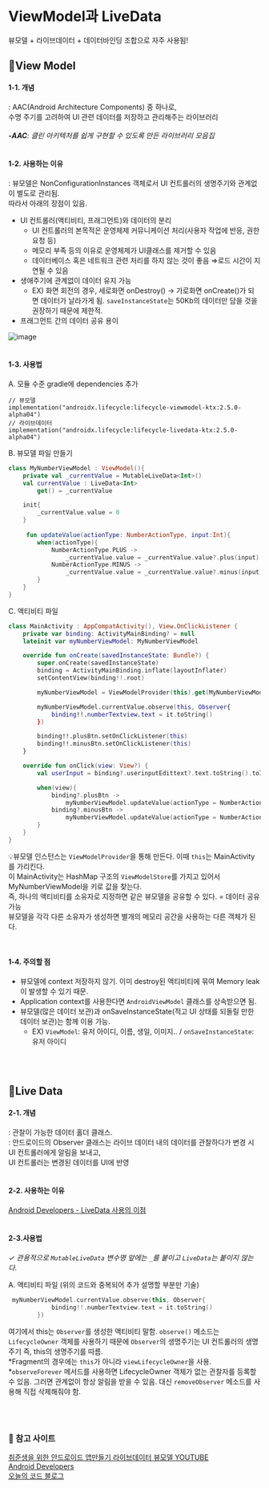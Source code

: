 # ViewModel과 LiveData
뷰모델 + 라이브데이터 + 데이터바인딩 조합으로 자주 사용됨!

## 🙌View Model
#### 1-1. 개념
: AAC(Android Architecture Components) 중 하나로, <br>
수명 주기를 고려하여 UI 관련 데이터를 저장하고 관리해주는 라이브러리 <br><br>
_**-AAC**: 클린 아키텍처를 쉽게 구현할 수 있도록 만든 라이브러리 모음집_
<br><br>

#### 1-2. 사용하는 이유
: 뷰모델은 NonConfigurationInstances 객체로서 UI 컨트롤러의 생명주기와 관계없이 별도로 관리됨. <br>
따라서 아래의 장점이 있음.

- UI 컨트롤러(액티비티, 프래그먼트)와 데이터의 분리 
  - UI 컨트롤러의 본목적은 운영체제 커뮤니케이션 처리(사용자 작업에 반응, 권한 요청 등)
  - 메모리 부족 등의 이유로 운영체제가 UI클래스를 제거할 수 있음
  - 데이터베이스 혹은 네트워크 관련 처리를 하지 않는 것이 좋음 ⇒로드 시간이 지연될 수 있음
- 생애주기에 관계없이 데이터 유지 가능
  - EX) 화면 회전의 경우, 세로화면 onDestroy() → 가로화면 onCreate()가 되면 데이터가 날라가게 됨. `saveInstanceState`는 50Kb의 데이터만 담을 것을 권장하기 때문에 제한적.
- 프래그먼트 간의 데이터 공유 용이

![image](https://user-images.githubusercontent.com/44793355/163011151-8a5389aa-090d-4792-9e92-b87822ae1791.png)
<br><br>

#### 1-3. 사용법
A. 모듈 수준 gradle에 dependencies 추가
```
// 뷰모델 
implementation("androidx.lifecycle:lifecycle-viewmodel-ktx:2.5.0-alpha04")  
// 라이브데이터
implementation("androidx.lifecycle:lifecycle-livedata-ktx:2.5.0-alpha04")  
```

B. 뷰모델 파일 만들기
```Kotlin
class MyNumberViewModel : ViewModel(){
    private val _currentValue = MutableLiveData<Int>()
    val currentValue : LiveData<Int>
        get() = _currentValue

    init{
        _currentValue.value = 0
    }
    
     fun updateValue(actionType: NumberActionType, input:Int){
        when(actionType){
            NumberActionType.PLUS ->
                _currentValue.value = _currentValue.value?.plus(input)
            NumberActionType.MINUS ->
                _currentValue.value = _currentValue.value?.minus(input)
        }
    }
}
```

C. 액티비티 파일
```Kotlin
class MainActivity : AppCompatActivity(), View.OnClickListener {
    private var binding: ActivityMainBinding? = null
    lateinit var myNumberViewModel: MyNumberViewModel

    override fun onCreate(savedInstanceState: Bundle?) {
        super.onCreate(savedInstanceState)
        binding = ActivityMainBinding.inflate(layoutInflater)
        setContentView(binding!!.root)

        myNumberViewModel = ViewModelProvider(this).get(MyNumberViewModel::class.java)  // 💡

        myNumberViewModel.currentValue.observe(this, Observer{
            binding!!.numberTextview.text = it.toString()
        })

        binding!!.plusBtn.setOnClickListener(this)
        binding!!.minusBtn.setOnClickListener(this)
    }

    override fun onClick(view: View?) {
        val userInput = binding?.userinputEdittext?.text.toString().toInt()

        when(view){
            binding?.plusBtn ->
                myNumberViewModel.updateValue(actionType = NumberActionType.PLUS, userInput)
            binding?.minusBtn ->
                myNumberViewModel.updateValue(actionType = NumberActionType.MINUS, userInput)
        }
    }
}
```
💡뷰모델 인스턴스는 `ViewModelProvider`을 통해 만든다. 이때 `this`는 MainActivity를 가리킨다. <br>
이 MainActivity는 HashMap 구조의 `ViewModelStore`를 가지고 있어서 MyNumberViewModel을 키로 값을 찾는다. <br>
즉, 하나의 액티비티를 소유자로 지정하면 같은 뷰모델을 공유할 수 있다. = 데이터 공유 가능 <br>
뷰모델을 각각 다른 소유자가 생성하면 별개의 메모리 공간을 사용하는 다른 객체가 된다.

<br>

#### 1-4. 주의할 점
- 뷰모델에 context 저장하지 않기. 이미 destroy된 액티비티에 묶여 Memory leak이 발생할 수 있기 때문.
- Application context를 사용한다면 `AndroidViewModel` 클래스를 상속받으면 됨.
- 뷰모델(많은 데이터 보관)과 onSaveInstanceState(적고 UI 상태를 되돌릴 만한 데이터 보관)는 함께 이용 가능.
    - EX) `ViewModel`: 유저 아이디, 이름, 생일, 이미지.. / `onSaveInstanceState`: 유저 아이디

<br><br>

## 🙌Live Data
#### 2-1. 개념
: 관찰이 가능한 데이터 홀더 클래스. <br>
: 안드로이드의 Observer 클래스는 라이브 데이터 내의 데이터를 관찰하다가 변경 시 UI 컨트롤러에게 알림을 보내고, <br>
UI 컨트롤러는 변경된 데이터를 UI에 반영
<br><br>

#### 2-2. 사용하는 이유
[Android Developers - LiveData 사용의 이점](https://developer.android.com/topic/libraries/architecture/livedata?hl=ko#the_advantages_of_using_livedata)
<br><br>

#### 2-3.사용법
_✓ 관용적으로 `MutableLiveData` 변수명 앞에는 `_`를 붙이고 `LiveData`는 붙이지 않는다._ <br>

A. 액티비티 파일
(위의 코드와 중복되어 추가 설명할 부분만 기술)
```Kotlin
 myNumberViewModel.currentValue.observe(this, Observer{
            binding!!.numberTextview.text = it.toString()
        })

```
여기에서 this는 `Observer`를 생성한 액티비티 말함. `observe()` 메소드는 `LifecycleOwner` 객체를 사용하기 때문에 `Observer`의 생명주기는 UI 컨트롤러의 생명주기 즉, this의 생명주기를 따름. <br>
*Fragment의 경우에는 `this`가 아니라 `viewLifecycleOwner`을 사용. <br>
*`observeForever` 메서드를 사용하면 LifecycleOwner 객체가 없는 관찰자를 등록할 수 있음. 그러면 관계없이 항상 알림을 받을 수 있음. 대신 `removeObserver` 메소드를 사용해 직접 삭제해줘야 함.



<br><br>
### 🧱 참고 사이트
[취준생을 위한 안드로이드 앱만들기 라이브데이터 뷰모델 YOUTUBE](https://www.youtube.com/watch?v=-b0VNKw_niY&list=WL&index=10&t=2s) <br>
[Android Developers](https://developer.android.com/topic/libraries/architecture/viewmodel?hl=ko) <br>
[오늘의 코드 블로그](https://todaycode.tistory.com/33)
